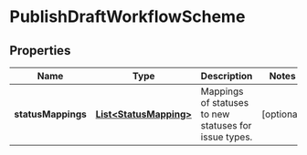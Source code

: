 # PublishDraftWorkflowScheme

## Properties
Name | Type | Description | Notes
------------ | ------------- | ------------- | -------------
**statusMappings** | [**List&lt;StatusMapping&gt;**](StatusMapping.md) | Mappings of statuses to new statuses for issue types. |  [optional]
